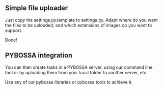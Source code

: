 ## Simple file uploader

Just copy the settings.py.template to settings.py. Adapt where do you want the files
to be uploaded, and which extensions of images do you want to support.

Done!

## PYBOSSA integration

You can then create tasks in a PYBOSSA server, using our command line tool
or by uploading them from your local folder to another server, etc. 

Use any of our pybossa libraries or pybossa tools to achieve it.

